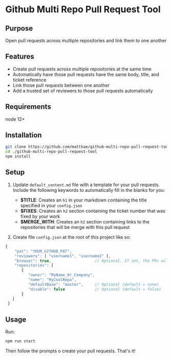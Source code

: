 # Github Multi Repo Pull Request Tool

## Purpose
Open pull requests across multiple repositories and link them to one another

## Features
- Create pull requests across multiple repositories at the same time
- Automatically have those pull requests have the same body, title, and ticket reference
- Link those pull requests between one another
- Add a trusted set of reviewers to those pull requests automatically

## Requirements
node 12+

## Installation
```sh
git clone https://github.com/mattkae/github-multi-repo-pull-request-tool.git
cd ./github-multi-repo-pull-request-tool
npm install
```

## Setup
1. Update `default_content.md` file with a template for your pull requests. Include the following keywords to automatically fill in the blanks for you:
   - **$TITLE**: Creates an `h1` in your markdown containing the title specified in your `config.json`
   - **$FIXES**: Creates an `h2` section containing the ticket number that was fixed by your work
   - **$MERGE_WITH**: Creates an `h2` section containing links to the repositories that will be merge with this pull request
   
2. Create file `config.json` at the root of this project like so:
```ts
{
    "pat": "YOUR_GITHUB_PAT",
    "reviewers": [ "username1", "username2" ],
    "browser": true,                   // Optional. If set, the PRs will open in the browser in the end
    "repositories": [
       {
          "owner": "MyName_Or_Company",
          "name": "MyCoolRepo",
          "defaultBase": "master",     // Optional (default = none)
          "disable": false             // Optional (default = false)
       }
   ]
 }
```

## Usage
Run:
```sh
npm run start
```

Then follow the prompts o create your pull requests. That's it!
